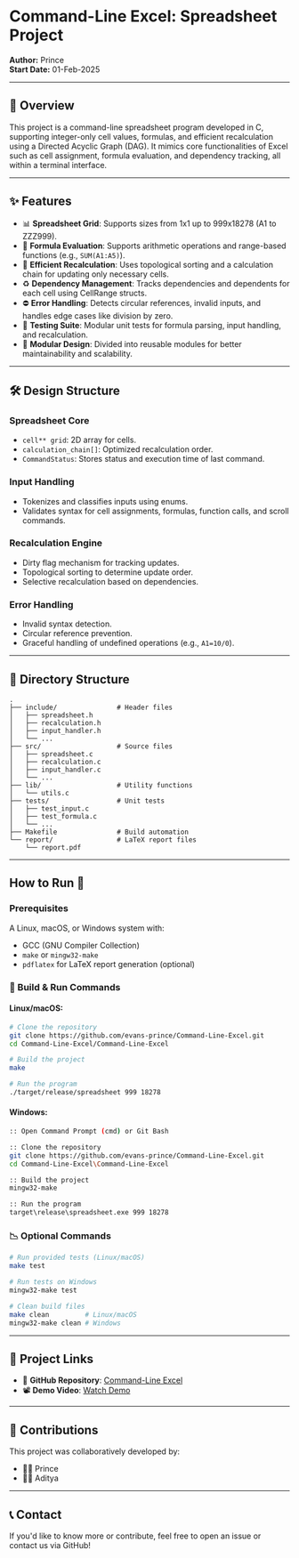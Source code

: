 # Command-Line Excel: Spreadsheet Project

**Author:** Prince\
**Start Date:** 01-Feb-2025

---

## 📌 Overview

This project is a command-line spreadsheet program developed in C, supporting integer-only cell values, formulas, and efficient recalculation using a Directed Acyclic Graph (DAG). It mimics core functionalities of Excel such as cell assignment, formula evaluation, and dependency tracking, all within a terminal interface.

---

## ✨ Features

- 📊 **Spreadsheet Grid**: Supports sizes from 1x1 up to 999x18278 (A1 to ZZZ999).
- 🔗 **Formula Evaluation**: Supports arithmetic operations and range-based functions (e.g., `SUM(A1:A5)`).
- 🔄 **Efficient Recalculation**: Uses topological sorting and a calculation chain for updating only necessary cells.
- ♻️ **Dependency Management**: Tracks dependencies and dependents for each cell using CellRange structs.
- ⛔ **Error Handling**: Detects circular references, invalid inputs, and handles edge cases like division by zero.
- 🧪 **Testing Suite**: Modular unit tests for formula parsing, input handling, and recalculation.
- 🧱 **Modular Design**: Divided into reusable modules for better maintainability and scalability.

---

## 🛠️ Design Structure

### Spreadsheet Core

- `cell** grid`: 2D array for cells.
- `calculation_chain[]`: Optimized recalculation order.
- `CommandStatus`: Stores status and execution time of last command.

### Input Handling

- Tokenizes and classifies inputs using enums.
- Validates syntax for cell assignments, formulas, function calls, and scroll commands.

### Recalculation Engine

- Dirty flag mechanism for tracking updates.
- Topological sorting to determine update order.
- Selective recalculation based on dependencies.

### Error Handling

- Invalid syntax detection.
- Circular reference prevention.
- Graceful handling of undefined operations (e.g., `A1=10/0`).

---

## 🤩 Directory Structure

```plaintext
.
├── include/               # Header files
│   ├── spreadsheet.h
│   ├── recalculation.h
│   ├── input_handler.h
│   └── ...
├── src/                   # Source files
│   ├── spreadsheet.c
│   ├── recalculation.c
│   ├── input_handler.c
│   └── ...
├── lib/                   # Utility functions
│   └── utils.c
├── tests/                 # Unit tests
│   ├── test_input.c
│   ├── test_formula.c
│   └── ...
├── Makefile               # Build automation
└── report/                # LaTeX report files
    └── report.pdf
```

---

## How to Run 🚀

### Prerequisites

A Linux, macOS, or Windows system with:
- GCC (GNU Compiler Collection)
- `make` or `mingw32-make`
- `pdflatex` for LaTeX report generation (optional)


### 🔢 Build & Run Commands

#### Linux/macOS:
```bash
# Clone the repository
git clone https://github.com/evans-prince/Command-Line-Excel.git
cd Command-Line-Excel/Command-Line-Excel

# Build the project
make

# Run the program
./target/release/spreadsheet 999 18278
```

#### Windows:
```bash
:: Open Command Prompt (cmd) or Git Bash

:: Clone the repository
git clone https://github.com/evans-prince/Command-Line-Excel.git
cd Command-Line-Excel\Command-Line-Excel

:: Build the project
mingw32-make

:: Run the program
target\release\spreadsheet.exe 999 18278
```

### 📉 Optional Commands
```bash
# Run provided tests (Linux/macOS)
make test

# Run tests on Windows
mingw32-make test

# Clean build files
make clean         # Linux/macOS
mingw32-make clean # Windows
```

---

## 🔗 Project Links

- 📁 **GitHub Repository**: [Command-Line Excel](https://github.com/evans-prince/Command-Line-Excel)
- 📽️ **Demo Video**: [Watch Demo](https://csciitd-my.sharepoint.com/:v:/g/personal/ph1221248_iitd_ac_in/EYGqIFa5qNRIl2LBnGHC8h8BVRATkNtxBRx4TYOI_3kHiQ?e=2s2BGr)

---

## 📣 Contributions

This project was collaboratively developed by:

- 👨‍💻 Prince
- 👨‍💻 Aditya

---

## 📞 Contact

If you'd like to know more or contribute, feel free to open an issue or contact us via GitHub!


